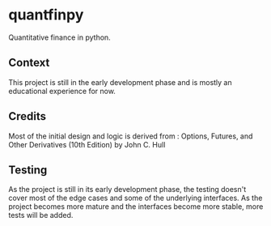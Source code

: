 # quantfinpy

Quantitative finance in python.

## Context

This project is still in the early development phase and is mostly an educational experience for now.

## Credits

Most of the initial design and logic is derived from : Options, Futures, and Other Derivatives (10th Edition) by John C. Hull

## Testing

As the project is still in its early development phase, the testing doesn't cover most of the edge cases and some of the underlying interfaces.
As the project becomes more mature and the interfaces become more stable, more tests will be added.